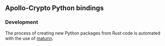 ## Apollo-Crypto Python bindings

### Development


The process of creating new Python packages from Rust code is automated with the use of [maturin](https://github.com/PyO3/maturin).


